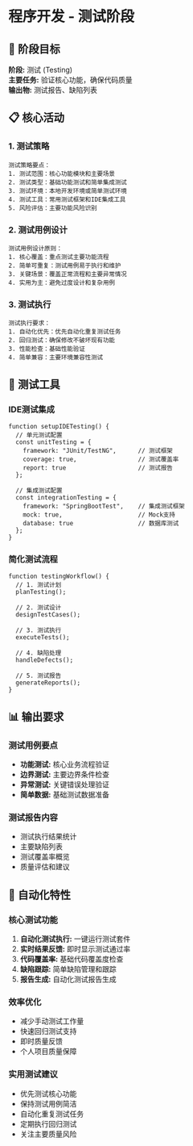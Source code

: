 # 程序开发 - 测试阶段

## 🎯 阶段目标

**阶段:** 测试 (Testing)  
**主要任务:** 验证核心功能，确保代码质量  
**输出物:** 测试报告、缺陷列表

## 📋 核心活动

### 1. 测试策略
```prompt
测试策略要点：
1. 测试范围：核心功能模块和主要场景
2. 测试类型：基础功能测试和简单集成测试
3. 测试环境：本地开发环境或简单测试环境
4. 测试工具：常用测试框架和IDE集成工具
5. 风险评估：主要功能风险识别
```

### 2. 测试用例设计
```prompt
测试用例设计原则：
1. 核心覆盖：重点测试主要功能流程
2. 简单可重复：测试用例易于执行和维护
3. 关键场景：覆盖正常流程和主要异常情况
4. 实用为主：避免过度设计和复杂用例
```

### 3. 测试执行
```prompt
测试执行要求：
1. 自动化优先：优先自动化重复测试任务
2. 回归测试：确保修改不破坏现有功能
3. 性能检查：基础性能验证
4. 简单兼容：主要环境兼容性测试
```

## 🔧 测试工具

### IDE测试集成
```prompt
function setupIDETesting() {
  // 单元测试配置
  const unitTesting = {
    framework: "JUnit/TestNG",      // 测试框架
    coverage: true,                 // 测试覆盖率
    report: true                    // 测试报告
  };
  
  // 集成测试配置
  const integrationTesting = {
    framework: "SpringBootTest",    // 集成测试框架
    mock: true,                     // Mock支持
    database: true                  // 数据库测试
  };
}
```

### 简化测试流程
```prompt
function testingWorkflow() {
  // 1. 测试计划
  planTesting();
  
  // 2. 测试设计
  designTestCases();
  
  // 3. 测试执行
  executeTests();
  
  // 4. 缺陷处理
  handleDefects();
  
  // 5. 测试报告
  generateReports();
}
```

## 📊 输出要求

### 测试用例要点
- **功能测试:** 核心业务流程验证
- **边界测试:** 主要边界条件检查  
- **异常测试:** 关键错误处理验证
- **简单数据:** 基础测试数据准备

### 测试报告内容
- 测试执行结果统计
- 主要缺陷列表
- 测试覆盖率概览
- 质量评估和建议

## 🚀 自动化特性

### 核心测试功能
1. **自动化测试执行:** 一键运行测试套件
2. **实时结果反馈:** 即时显示测试通过率  
3. **代码覆盖率:** 基础代码覆盖度检查
4. **缺陷跟踪:** 简单缺陷管理和跟踪
5. **报告生成:** 自动化测试报告生成

### 效率优化
- 减少手动测试工作量
- 快速回归测试支持
- 即时质量反馈
- 个人项目质量保障

### 实用测试建议
- 优先测试核心功能
- 保持测试用例简洁
- 自动化重复测试任务  
- 定期执行回归测试
- 关注主要质量风险